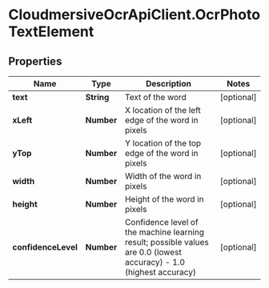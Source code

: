# CloudmersiveOcrApiClient.OcrPhotoTextElement

## Properties
Name | Type | Description | Notes
------------ | ------------- | ------------- | -------------
**text** | **String** | Text of the word | [optional] 
**xLeft** | **Number** | X location of the left edge of the word in pixels | [optional] 
**yTop** | **Number** | Y location of the top edge of the word in pixels | [optional] 
**width** | **Number** | Width of the word in pixels | [optional] 
**height** | **Number** | Height of the word in pixels | [optional] 
**confidenceLevel** | **Number** | Confidence level of the machine learning result; possible values are 0.0 (lowest accuracy) - 1.0 (highest accuracy) | [optional] 


